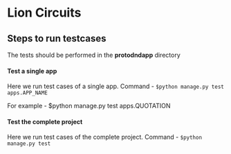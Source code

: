 # Lion Circuits 

## Steps to run testcases

The tests should be performed in the **protodndapp** directory

#### Test a single app

Here we run test cases of a single app.
Command - 
`$python manage.py test apps.APP_NAME`

For example -
$python manage.py test apps.QUOTATION

#### Test the complete project

Here we run test cases of the complete project.
Command - 
`$python manage.py test`